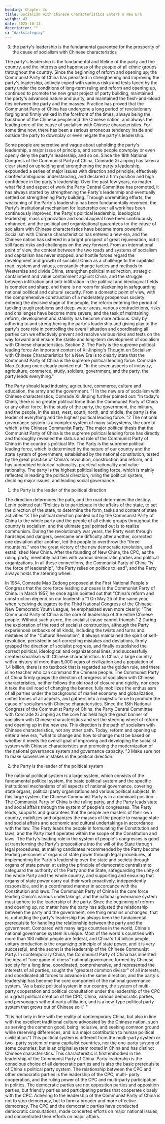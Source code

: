 ```yaml
---
heading: Chapter 3c
title: Socialism with Chinese Characteristics Enters a New Era
weight: 43
date: 2025-10-13
description: ""
c: "darkslategray"
---
```



3. the party's leadership is the fundamental guarantee for the prosperity of the cause of socialism with Chinese characteristics

The party's leadership is the fundamental and lifeline of the party and the country, and the interests
and happiness of the people of all ethnic groups throughout the country. Since the beginning of
reform and opening up, the Communist Party of China has persisted in strengthening and improving
the party's leadership, actively coped with various risks and tests faced by the party under the
conditions of long-term ruling and reform and opening up, continued to promote the new great
project of party building, maintained the party's advanced nature and purity, and maintained the
flesh-and-blood ties between the party and the masses. Practice has proved that the Communist Party
of China has undergone a long period of revolutionary forging and firmly walked in the forefront of
the times, always being the backbone of the Chinese people and the Chinese nation, and always the
leading core of the cause of socialism with Chinese characteristics.
For some time now, there has been a serious erroneous tendency inside and outside the party to
downplay or even negate the party's leadership.

Some people are secretive and vague about upholding the party's leadership, a major issue of
principle, and some people downplay or even openly deny the party's leadership, and so on. Since
the 18th National Congress of the Communist Party of China, Comrade Xi Jinping has taken a clear
stand on upholding and strengthening the party's leadership, expounded a series of major issues with
direction and principle, effectively clarified ambiguous understanding, and declared a firm position
and high confidence in the party's leadership. Over the past few years, no matter what field and
aspect of work the Party Central Committee has promoted, it has always started by strengthening
the Party's leadership and eventually settled on strengthening Party building. Through unremitting
efforts, the weakening of the Party's leadership has been fundamentally reversed, the Party's
institutional mechanism for leadership over all work has been continuously improved, the Party's
political leadership, ideological leadership, mass organization and social appeal have been
continuously enhanced, and the political and organizational guarantees for the cause of socialism
with Chinese characteristics have become more powerful.
Socialism with Chinese characteristics has entered a new era, and the Chinese nation has ushered
in a bright prospect of great rejuvenation, but it still faces risks and challenges on the way forward.
From an international point of view, the contest between the two roads and systems of socialism and
capitalism has never stopped, and hostile forces regard the development and growth of socialist
China as a challenge to the capitalist road, system and values, constantly change tactics and methods
to Westernize and divide China, strengthen political misdirection, strategic containment and value
containment against China, and the struggle between infiltration and anti-infiltration in the political
and ideological fields is complex and sharp, and there is no room for slackening in safeguarding
national political and cultural security. From a domestic point of view, with the comprehensive
construction of a moderately prosperous society entering the decisive stage of the people, the reform
entering the period of tackling tough problems and deep-water areas, various contradictions, risks
and challenges have become more severe, and the task of maintaining reform, development and
stability has become more arduous. Only by adhering to and strengthening the party's leadership
and giving play to the party's core role in controlling the overall situation and coordinating all parties
can we effectively prevent and resolve various risks and tests on the way forward and ensure the
stable and long-term development of socialism with Chinese characteristics.
Section 2: The Party is the supreme political leading force
An important content of Xi Jinping's Thought on Socialism with Chinese Characteristics for a New
Era is to clearly state that the Communist Party of China is the supreme political leading force.
Comrade Mao Zedong once clearly pointed out: "In the seven aspects of industry, agriculture,
commerce, study, soldiers, government, and the party, the party leads everything."

The Party should lead industry, agriculture, commerce, culture and education, the army and the
government. "1 In the new era of socialism with Chinese characteristics, Comrade Xi Jinping further
pointed out: "In today's China, there is no greater political force than the Communist Party of China
or any other force. In the study of the party, the government, the military, and the people, in the east,
west, south, north, and middle, the party is the leader of everything and the highest political leading
force. "2 The national governance system is a complex system of many subsystems, the core of
which is the Chinese Communist Party. The major political thesis that the Communist Party of China
is the supreme political leading force has directly and thoroughly revealed the status and role of the
Communist Party of China in the country's political life.
The Party is the supreme political leading force, which is determined by the nature of our country
and the state system of government, established by the national constitution, tested by the great
practice of China's revolution, construction and reform, and has undoubted historical rationality,
practical rationality and value rationality. The party is the highest political leading force, which is
mainly reflected in leading the political direction, ruling the political system, deciding major issues,
and leading social governance.

1. the Party is the leader of the political direction

The direction determines the path, and the road determines the destiny. Lenin pointed out: "Politics
is to participate in the affairs of the state, to set the direction of the state, to determine the form, tasks
and content of state activities.”3 The political direction pointed out by the Communist Party of China
to the whole party and the people of all ethnic groups throughout the country is socialism, and the
ultimate goal pointed out is to realize communism. During the revolutionary war years, the Party
went through hardships and dangers, overcame one difficulty after another, corrected one deviation
after another, led the people to overthrow the "three mountains," won the great victory of the new
democratic revolution, and established New China.
After the founding of New China, the CPC, as the ruling party, inevitably had ties with various
democratic parties and political organizations. In all these connections, the Communist Party of
China "is the force of leadership", "the Party relies on politics to lead", and the Party always holds
the steering wheel.

In 1954, Comrade Mao Zedong proposed at the First National People's Congress that the core force
leading our cause is the Communist Party of China. In March 1957, he once again pointed out that
"China's reform and construction depend on our leadership."1 On May 25 of the same year, when
receiving delegates to the Third National Congress of the Chinese New Democratic Youth League,
he emphasized even more clearly: "The Communist Party of China is the core of leadership of the
entire Chinese people. Without such a core, the socialist cause cannot triumph.” 2 During the
exploration of the road of socialist construction, although the Party experienced setbacks of all kinds,
including the twists and turns and mistakes of the "Cultural Revolution", it always maintained the
spirit of self-revolution, persisted in self-correcting mistakes and deviations, firmly grasped the
direction of socialist progress, and finally established the correct political, ideological and
organizational lines, and successfully created socialism with Chinese characteristics.
In China, a large country with a history of more than 5,000 years of civilization and a population of
1.4 billion, there is no textbook that is regarded as the golden rule, and there is no teacher who can
command the Chinese people. The Communist Party of China firmly grasps the direction of progress
of socialism with Chinese characteristics, neither follows the old road of closure and rigidity, nor
does it take the evil road of changing the banner, fully mobilizes the enthusiasm of all parties under
the background of market economy and globalization, unites forces of all aspects, and gathers into
a majestic force to promote the cause of socialism with Chinese characteristics.
Since the 18th National Congress of the Communist Party of China, the Party Central Committee
with Comrade Xi Jinping as the core has held high the great banner of socialism with Chinese
characteristics and set the steering wheel of reform and opening up in the new era. This direction is
the path of socialism with Chinese characteristics, not any other path. Today, reform and opening
up enter a new era, "what to change and how to change must be based on whether it meets the overall
goal of improving and developing the socialist system with Chinese characteristics and promoting
the modernization of the national governance system and governance capacity. "3 Make sure not to
make subversive mistakes in the political direction.

2. the Party is the leader of the political system

The national political system is a large system, which consists of the fundamental political system,
the basic political system and the specific institutional mechanisms of all aspects of national
governance, covering state organs, political party organizations and various political subjects. In
this large system, the Chinese Communist Party is in a dominant position.
The Communist Party of China is the ruling party, and the Party leads state and social affairs through
the system of people's congresses. The Party leads, supports and guarantees that the people are
masters of their own country, mobilizes and organizes the masses of the people to manage state and
social affairs and economic and cultural undertakings in accordance with the law. The Party leads
the people in formulating the Constitution and laws, and the Party itself operates within the scope
of the Constitution and laws. The Party's leading role in the system of people's congresses is good
at transforming the Party's propositions into the will of the State through legal procedures, at making
candidates recommended by the Party become leading personnel of organs of state power through
legal procedures, at implementing the Party's leadership over the state and society through organs
of state power, at using the principle of democratic centralism to safeguard the authority of the Party
and the State, safeguarding the unity of the whole Party and the whole country, and supporting and
ensuring that organs of state power carry out their work proactively, independently responsible, and
in a coordinated manner in accordance with the Constitution and laws.
The Communist Party of China is the core force leading China's various undertakings, and the
national governance system must adhere to the leadership of the party. Since the beginning of reform
and opening up, no matter how the party has adjusted the relationship between the party and the
government, one thing remains unchanged, that is, upholding the party's leadership has always been
the fundamental prerequisite for handling the relationship between the party and the government.
Compared with many large countries in the world, China's national governance system is unique.
Most of the world's countries with more than 100 million people are federal, and China's 1.4 billion
people, unitary production is the organizing principle of state power, and it is very successful, and
the secret is the leadership of the Chinese Communist Party. In contemporary China, the Communist
Party of China has inherited the idea of "one game of chess" national governance formed by Chinese
society for a long time, coordinated, comprehensive, and represented the interests of all parties,
sought the "greatest common divisor" of all interests, and coordinated all forces to advance in the
same direction, and the party's leadership has become the core component of the national governance
system.
"As a basic political system in our country, the system of multi-party cooperation and political
consultation under the leadership of the CPC is a great political creation of the CPC, China, various
democratic parties, and personages without party affiliation, and is a new-type political party system
that grows out of Chinese soil." "

"It is not only in line with the reality of contemporary China, but also in line with the excellent
traditional culture advocated by the Chinese nation, such as serving the common good, being
inclusive, and seeking common ground while reserving differences, and is a major contribution to
human political civilization."1 This political system is different from the multi-party system or two-
party system of many capitalist countries, nor the one-party system of some countries, but is an
original system rooted in China and has distinct Chinese characteristics. This characteristic is first
embodied in the leadership of the Communist Party of China. Party leadership is the conscious
choice of all democratic parties and is also the basic prerequisite of China's political party system.
The relationship between the CPC and other democratic parties is the leadership of the CPC, multi-
party cooperation, and the ruling power of the CPC and multi-party participation in politics. The
democratic parties are not opposition parties and opposition parties, but friendly parties and
participating parties that cooperate closely with the CPC. Adhering to the leadership of the
Communist Party of China is not to stop democracy, but to form a broader and more effective
democracy. The CPC and the democratic parties have conducted democratic consultations, made
concerted efforts on major national issues, and concentrated their efforts on major affairs.

